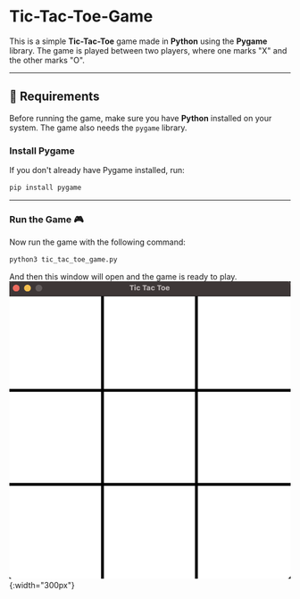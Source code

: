 # Tic-Tac-Toe-Game
This is a simple **Tic-Tac-Toe** game made in **Python** using the **Pygame** library. The game is played between two players, where one marks "X" and the other marks "O".

---

## 📌 Requirements

Before running the game, make sure you have **Python** installed on your system. The game also needs the `pygame` library.

### **Install Pygame**
If you don't already have Pygame installed, run:
```bash
pip install pygame
```

---

### Run the Game 🎮
Now run the game with the following command:
```bash
python3 tic_tac_toe_game.py
```

And then this window will open and the game is ready to play.
![Tic Tac Toe Preview](Screenshot/Game.png){:width="300px"}
